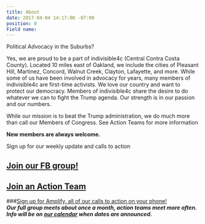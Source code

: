 ```yaml
---
title: About
date: 2017-04-04 14:17:00 -07:00
position: 0
Field name: 
---
```


Political Advocacy in the Suburbs?

Yes, we are proud to be a part of indivisible4c (Central Contra Costa County). Located 10 miles east of Oakland, we include the cities of Pleasant Hill, Martinez, Concord, Walnut Creek, Clayton, Lafayette, and more. While some of us have been involved in advocacy for years, many members of indivisible4c are first-time activists. We love our country and want to protect our democracy. Members of indivisible4c share the desire to do whatever we can to fight the Trump agenda. Our strength is in our passion and our numbers.

While our mission is to beat the Trump administration, we do much more than call our Members of Congress. See Action Teams for more information

**New members are always welcome.**

Sign up for our weekly update and calls to action
<div class="AW-Form-1840326786"></div>
<script type="text/javascript">(function(d, s, id) {
    var js, fjs = d.getElementsByTagName(s)[0];
    if (d.getElementById(id)) return;
    js = d.createElement(s); js.id = id;
    js.src = "//forms.aweber.com/form/86/1840326786.js";
    fjs.parentNode.insertBefore(js, fjs);
    }(document, "script", "aweber-wjs-1hprbzy4z"));
</script>

## [Join our FB group!](https://www.facebook.com/groups/413800492297720/)

## [Join an Action Team](https://docs.google.com/forms/d/e/1FAIpQLSdRzg-pwBPM0hc_B4jxO_vazOFBbwYEvngTPFQsL3fd6dY2rg/viewform?usp=sf_link)

###[Sign up for Amplify, all of our calls to action on your phone!](http://indivisible4c.com/actions.html)
<br>
***Our full group meets about once a month, action teams meet more often. Info will be on [our calendar](http://indivisible4c.com/calendar.html) when dates are announced.***